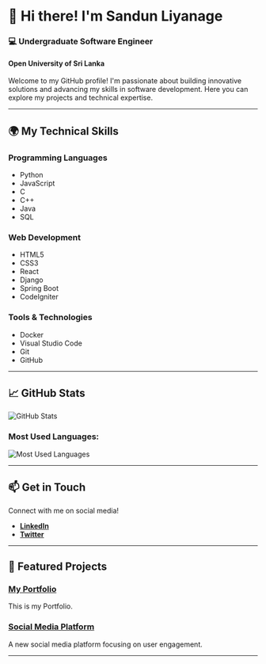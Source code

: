 # 👋 Hi there! I'm Sandun Liyanage

### 💻 Undergraduate Software Engineer
#### Open University of Sri Lanka

Welcome to my GitHub profile! I'm passionate about building innovative solutions and advancing my skills in software development. Here you can explore my projects and technical expertise.

---

## 🌍 My Technical Skills

### Programming Languages
- Python
- JavaScript
- C
- C++
- Java
- SQL

### Web Development
- HTML5
- CSS3
- React
- Django
- Spring Boot
- CodeIgniter

### Tools & Technologies
- Docker
- Visual Studio Code
- Git
- GitHub

---

## 📈 GitHub Stats
![GitHub Stats](https://github-readme-stats.vercel.app/api?username=Sandun441&show_icons=true&theme=tokyonight)
<h3 align="left">Most Used Languages:</h3>
<p><img align="center" src="https://github-readme-stats.vercel.app/api/top-langs/?username=Sandun441&layout=compact&theme=default" alt="Most Used Languages" /></p>

---

## 📫 Get in Touch

Connect with me on social media!
- **[LinkedIn](https://www.linkedin.com/in/sandun-bandara-1477212a7/)**
- **[Twitter](https://x.com/sandunLiyanage_?t=gbx28SIhKg11LwObIMmn6g&s=09)**

---

## 📜 Featured Projects

###  [My Portfolio](https://github.com/Sandun441/travel-agency)
This is my Portfolio.

###  [Social Media Platform](https://github.com/Sandun441/social-media-platform)
A new social media platform focusing on user engagement.

---
